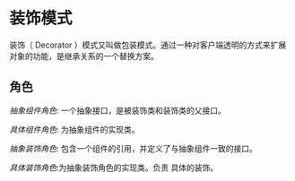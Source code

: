 # 装饰模式
装饰（ Decorator ）模式又叫做包装模式。通过一种对客户端透明的方式来扩展对象的功能，是继承关系的一个替换方案。

## 角色
*抽象组件角色*:
一个抽象接口，是被装饰类和装饰类的父接口。

*具体组件角色*:
为抽象组件的实现类。

*抽象装饰角色*:
包含一个组件的引用，并定义了与抽象组件一致的接口。

*具体装饰角色*:为抽象装饰角色的实现类。负责
具体的装饰。

